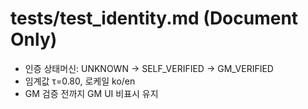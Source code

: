 # tests/test_identity.md (Document Only)
- 인증 상태머신: UNKNOWN → SELF_VERIFIED → GM_VERIFIED
- 임계값 τ=0.80, 로케일 ko/en
- GM 검증 전까지 GM UI 비표시 유지
